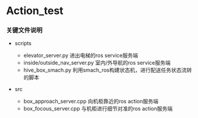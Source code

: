 # Action_test

### 关键文件说明

- scripts
  - elevator_server.py 进出电梯的ros service服务端
  - inside/outside_nav_server.py 室内/外导航的ros service服务端
  - hive_box_smach.py 利用smach_ros构建状态机，进行配送任务状态流转的脚本

- src
  - box_approach_server.cpp 向机柜靠近的ros action服务端
  - box_focous_server.cpp 与机柜进行细节对准的ros action服务端
